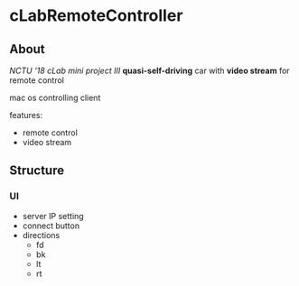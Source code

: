 # cLabRemoteController

## About

*NCTU '18 cLab  mini project III*
**quasi-self-driving** car  with **video stream** for remote control

mac os controlling client

features:
- remote control
- video stream

## Structure

### UI

- server IP setting
- connect button
- directions
    - fd
    - bk
    - lt
    - rt

